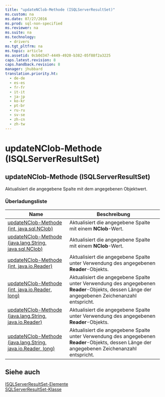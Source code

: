 ```yaml
---
title: "updateNClob-Methode (ISQLServerResultSet)"
ms.custom: na
ms.date: 07/27/2016
ms.prod: sql-non-specified
ms.reviewer: na
ms.suite: na
ms.technology: 
  - drivers
ms.tgt_pltfrm: na
ms.topic: article
ms.assetid: 0cb0d347-4449-4920-b382-05f88f2a3225
caps.latest.revision: 8
caps.handback.revision: 8
manager: jhubbard
translation.priority.ht: 
  - de-de
  - es-es
  - fr-fr
  - it-it
  - ja-jp
  - ko-kr
  - pt-br
  - ru-ru
  - sv-se
  - zh-cn
  - zh-tw
---
```

# updateNClob-Methode (ISQLServerResultSet)
    
## updateNClob\-Methode \(ISQLServerResultSet\)  
 Aktualisiert die angegebene Spalte mit dem angegebenen Objektwert.  
  
### Überladungsliste  
  
|Name|Beschreibung|  
|----------|------------------|  
|[updateNClob-Methode &#40;int, java.sql.NClob&#41;](../content/updateNClob-Method--int--java.sql.NClob-.md)|Aktualisiert die angegebene Spalte mit einem **NClob**\-Wert.|  
|[updateNClob-Methode &#40;java.lang.String, java.sql.NClob&#41;](../content/updateNClob-Method--java.lang.String--java.sql.NClob-.md)|Aktualisiert die angegebene Spalte mit einem **NClob**\-Wert.|  
|[updateNClob-Methode &#40;int, java.io.Reader&#41;](../content/updateNClob-Method--int--java.io.Reader-.md)|Aktualisiert die angegebene Spalte unter Verwendung des angegebenen **Reader**\-Objekts.|  
|[updateNClob-Methode &#40;int, java.io.Reader, long&#41;](../content/updateNClob-Method--int--java.io.Reader--long-.md)|Aktualisiert die angegebene Spalte unter Verwendung des angegebenen **Reader**\-Objekts, dessen Länge der angegebenen Zeichenanzahl entspricht.|  
|[updateNClob-Methode &#40;java.lang.String, java.io.Reader&#41;](../content/updateNClob-Method--java.lang.String--java.io.Reader-.md)|Aktualisiert die angegebene Spalte unter Verwendung des angegebenen **Reader**\-Objekts.|  
|[updateNClob-Methode &#40;java.lang.String, java.io.Reader, long&#41;](../content/updateNClob-Method--java.lang.String--java.io.Reader--long-.md)|Aktualisiert die angegebene Spalte unter Verwendung des angegebenen **Reader**\-Objekts, dessen Länge der angegebenen Zeichenanzahl entspricht.|  
  
## Siehe auch  
 [ISQLServerResultSet-Elemente](../content/SQLServerResultSet-Members.md)   
 [SQLServerResultSet-Klasse](../content/SQLServerResultSet-Class.md)  
  
  
